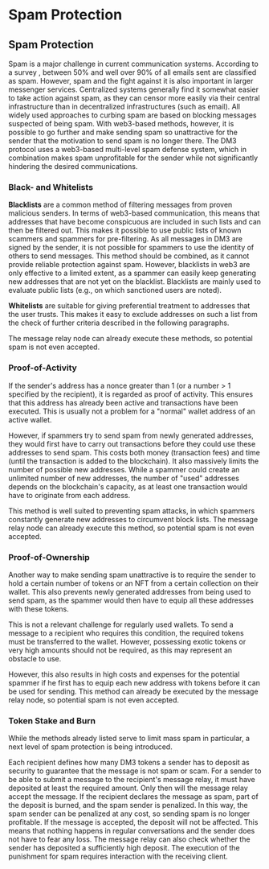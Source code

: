 # Spam Protection

## Spam Protection

Spam is a major challenge in current communication systems. According to a survey , between 50% and well over 90% of all emails sent are classified as spam. However, spam and the fight against it is also important in larger messenger services. Centralized systems generally find it somewhat easier to take action against spam, as they can censor more easily via their central infrastructure than in decentralized infrastructures (such as email). All widely used approaches to curbing spam are based on blocking messages suspected of being spam. With web3-based methods, however, it is possible to go further and make sending spam so unattractive for the sender that the motivation to send spam is no longer there. The DM3 protocol uses a web3-based multi-level spam defense system, which in combination makes spam unprofitable for the sender while not significantly hindering the desired communications.

### **Black- and Whitelists**

**Blacklists** are a common method of filtering messages from proven malicious senders. In terms of web3-based communication, this means that addresses that have become conspicuous are included in such lists and can then be filtered out. This makes it possible to use public lists of known scammers and spammers for pre-filtering. As all messages in DM3 are signed by the sender, it is not possible for spammers to use the identity of others to send messages. This method should be combined, as it cannot provide reliable protection against spam. However, blacklists in web3 are only effective to a limited extent, as a spammer can easily keep generating new addresses that are not yet on the blacklist. Blacklists are mainly used to evaluate public lists (e.g., on which sanctioned users are noted).

**Whitelists** are suitable for giving preferential treatment to addresses that the user trusts. This makes it easy to exclude addresses on such a list from the check of further criteria described in the following paragraphs.

The message relay node can already execute these methods, so potential spam is not even accepted.

### **Proof-of-Activity**

If the sender's address has a nonce greater than 1 (or a number > 1 specified by the recipient), it is regarded as proof of activity. This ensures that this address has already been active and transactions have been executed. This is usually not a problem for a "normal" wallet address of an active wallet.

However, if spammers try to send spam from newly generated addresses, they would first have to carry out transactions before they could use these addresses to send spam. This costs both money (transaction fees) and time (until the transaction is added to the blockchain). It also massively limits the number of possible new addresses. While a spammer could create an unlimited number of new addresses, the number of "used" addresses depends on the blockchain's capacity, as at least one transaction would have to originate from each address.

This method is well suited to preventing spam attacks, in which spammers constantly generate new addresses to circumvent block lists. The message relay node can already execute this method, so potential spam is not even accepted.

### **Proof-of-Ownership**

Another way to make sending spam unattractive is to require the sender to hold a certain number of tokens or an NFT from a certain collection on their wallet. This also prevents newly generated addresses from being used to send spam, as the spammer would then have to equip all these addresses with these tokens.

This is not a relevant challenge for regularly used wallets. To send a message to a recipient who requires this condition, the required tokens must be transferred to the wallet. However, possessing exotic tokens or very high amounts should not be required, as this may represent an obstacle to use.

However, this also results in high costs and expenses for the potential spammer if he first has to equip each new address with tokens before it can be used for sending. This method can already be executed by the message relay node, so potential spam is not even accepted.

### **Token Stake and Burn**

While the methods already listed serve to limit mass spam in particular, a next level of spam protection is being introduced.

Each recipient defines how many DM3 tokens a sender has to deposit as security to guarantee that the message is not spam or scam. For a sender to be able to submit a message to the recipient's message relay, it must have deposited at least the required amount. Only then will the message relay accept the message. If the recipient declares the message as spam, part of the deposit is burned, and the spam sender is penalized. In this way, the spam sender can be penalized at any cost, so sending spam is no longer profitable. If the message is accepted, the deposit will not be affected. This means that nothing happens in regular conversations and the sender does not have to fear any loss. The message relay can also check whether the sender has deposited a sufficiently high deposit. The execution of the punishment for spam requires interaction with the receiving client.

